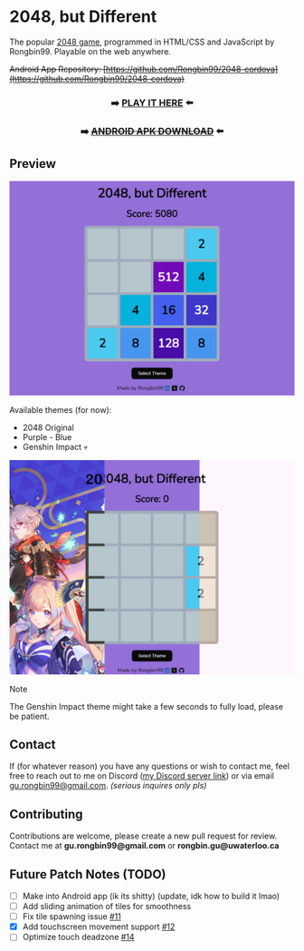 # 2048, but Different

The popular [2048 game](https://en.wikipedia.org/wiki/2048_(video_game)), programmed in HTML/CSS and JavaScript by Rongbin99. Playable on the web anywhere.

~~Android App Repository: [https://github.com/Rongbin99/2048-cordova](https://github.com/Rongbin99/2048-cordova)~~

<div align="center">

### ➡️ [PLAY IT HERE](https://rongbin99.github.io/2048/) ⬅️

### ➡️ [~~ANDROID APK DOWNLOAD~~](https://github.com/Rongbin99/2048/releases/latest) ⬅️

</div>

## Preview

![Preview](https://github.com/Rongbin99/2048/blob/main/assets/preview-01.png)

Available themes (for now):

- 2048 Original
- Purple - Blue
- Genshin Impact 💀

![Themes](https://github.com/Rongbin99/2048/blob/main/assets/themes-01.png)

> [!NOTE]
> The Genshin Impact theme might take a few seconds to fully load, please be patient.

## Contact

If (for whatever reason) you have any questions or wish to contact me, feel free to reach out to me on Discord ([my Discord server link](discord.gg/3ExWbX2AXf)) or via email gu.rongbin99@gmail.com. *(serious inquires only pls)*

## Contributing

Contributions are welcome, please create a new pull request for review. Contact me at __gu.rongbin99@gmail.com__ or __rongbin.gu@uwaterloo.ca__

## Future Patch Notes (TODO)

- [ ] Make into Android app (ik its shitty) (update, idk how to build it lmao)
- [ ] Add sliding animation of tiles for smoothness
- [ ] Fix tile spawning issue [#11](https://github.com/Rongbin99/2048/issues/11)
- [X] Add touchscreen movement support [#12](https://github.com/Rongbin99/2048/issues/12)
- [ ] Optimize touch deadzone [#14](https://github.com/Rongbin99/2048/issues/14)
